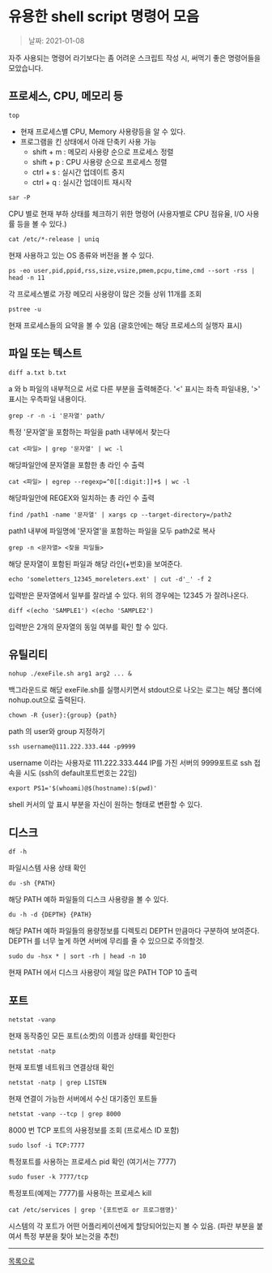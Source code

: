 # 유용한 shell script 명령어 모음

> 날짜: 2021-01-08

자주 사용되는 명령어 라기보다는 좀 어려운 스크립트 작성 시, 써먹기 좋은 명령어들을 모았습니다.

## 프로세스, CPU, 메모리 등

`top`

- 현재 프로세스별 CPU, Memory 사용량등을 알 수 있다.
- 프로그램을 킨 상태에서 아래 단축키 사용 가능
  - shift + m : 메모리 사용량 순으로 프로세스 정렬
  - shift + p : CPU 사용량 순으로 프로세스 정렬
  - ctrl + s : 실시간 업데이트 중지
  - ctrl + q : 실시간 업데이트 재시작

`sar -P`

CPU 별로 현재 부하 상태를 체크하기 위한 명령어 (사용자별로 CPU 점유율, I/O 사용률 등을 볼 수 있다.)

`cat /etc/*-release | uniq`

현재 사용하고 있는 OS 종류와 버전을 볼 수 있다.

`ps -eo user,pid,ppid,rss,size,vsize,pmem,pcpu,time,cmd --sort -rss | head -n 11`

각 프로세스별로 가장 메모리 사용량이 많은 것들 상위 11개를 조회

`pstree -u`

현재 프로세스들의 요약을 볼 수 있음 (괄호안에는 해당 프로세스의 실행자 표시)

## 파일 또는 텍스트

`diff a.txt b.txt`

a 와 b 파일의 내부적으로 서로 다른 부분을 출력해준다. '<' 표시는 좌측 파일내용, '>' 표시는 우측파일 내용이다.

`grep -r -n -i '문자열' path/`

특정 '문자열'을 포함하는 파일을 path 내부에서 찾는다

`cat <파일> | grep '문자열' | wc -l`

해당파일안에 문자열을 포함한 총 라인 수 출력

`cat <파일> | egrep --regexp=^0[[:digit:]]+$ | wc -l`

해당파일안에 REGEX와 일치하는 총 라인 수 출력

`find /path1 -name '문자열' | xargs cp --target-directory=/path2`

path1 내부에 파일명에 '문자열'을 포함하는 파일을 모두 path2로 복사

`grep -n <문자열> <찾을 파일들>`

해당 문자열이 포함된 파일과 해당 라인(+번호)을 보여준다.

`echo 'someletters_12345_moreleters.ext' | cut -d'_' -f 2`

입력받은 문자열에서 일부를 잘라낼 수 있다. 위의 경우에는 12345 가 잘려나온다.

`diff <(echo 'SAMPLE1') <(echo 'SAMPLE2')`

입력받은 2개의 문자열의 동일 여부를 확인 할 수 있다.

## 유틸리티

`nohup ./exeFile.sh arg1 arg2 ... &`

백그라운드로 해당 exeFile.sh를 실행시키면서 stdout으로 나오는 로그는 해당 폴더에 nohup.out으로 출력된다.

`chown -R {user}:{group} {path}`

path 의 user와 group 지정하기

`ssh username@111.222.333.444 -p9999`

username 이라는 사용자로 111.222.333.444 IP를 가진 서버의 9999포트로 ssh 접속을 시도 (ssh의 default포트번호는 22임)

`export PS1='$(whoami)@$(hostname):$(pwd)'`

shell 커서의 앞 표시 부분을 자신이 원하는 형태로 변환할 수 있다.

## 디스크

`df -h`

파일시스템 사용 상태 확인

`du -sh {PATH}`

해당 PATH 예하 파일들의 디스크 사용량을 볼 수 있다.

`du -h -d {DEPTH} {PATH}`

해당 PATH 예하 파일들의 용량정보를 디렉토리 DEPTH 만큼마다 구분하여 보여준다.
DEPTH 를 너무 높게 하면 서버에 무리를 줄 수 있으므로 주의할것.

`sudo du -hsx * | sort -rh | head -n 10`

현재 PATH 에서 디스크 사용량이 제일 많은 PATH TOP 10 출력

## 포트

`netstat -vanp`

현재 동작중인 모든 포트(소켓)의 이름과 상태를 확인한다

`netstat -natp`

현재 포트별 네트워크 연결상태 확인

`netstat -natp | grep LISTEN`

현재 연결이 가능한 서버에서 수신 대기중인 포트들

`netstat -vanp --tcp | grep 8000`

8000 번 TCP 포트의 사용정보를 조회 (프로세스 ID 포함)

`sudo lsof -i TCP:7777`

특정포트를 사용하는 프로세스 pid 확인 (여기서는 7777)

`sudo fuser -k 7777/tcp`

특정포트(예제는 7777)를 사용하는 프로세스 kill

`cat /etc/services | grep '{포트번호 or 프로그램명}'`

시스템의 각 포트가 어떤 어플리케이션에게 할당되어있는지 볼 수 있음. (파란 부분을 붙여서 특정 부분을 찾아 보는것을 추천)

---

[목록으로](https://shiwoo-park.github.io/blog)

